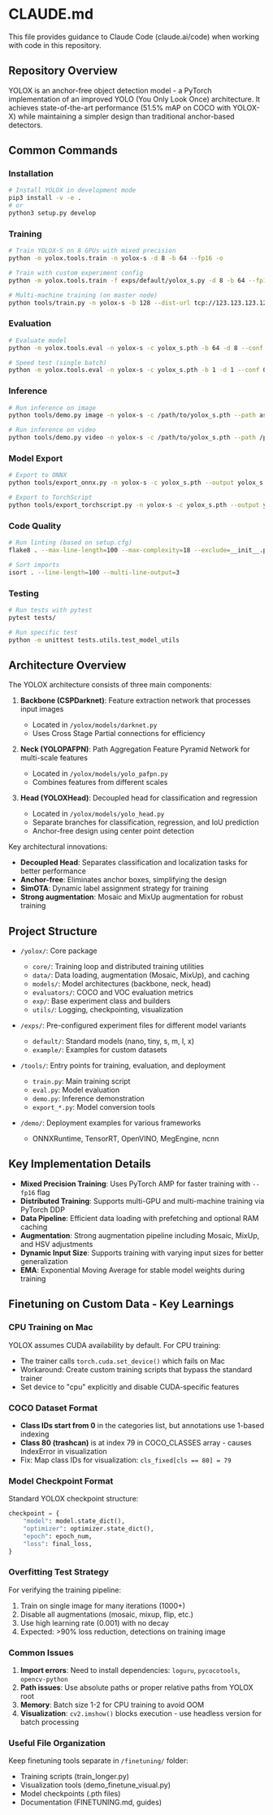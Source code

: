 # CLAUDE.md

This file provides guidance to Claude Code (claude.ai/code) when working with code in this repository.

## Repository Overview

YOLOX is an anchor-free object detection model - a PyTorch implementation of an improved YOLO (You Only Look Once) architecture. It achieves state-of-the-art performance (51.5% mAP on COCO with YOLOX-X) while maintaining a simpler design than traditional anchor-based detectors.

## Common Commands

### Installation
```bash
# Install YOLOX in development mode
pip3 install -v -e .
# or
python3 setup.py develop
```

### Training
```bash
# Train YOLOX-S on 8 GPUs with mixed precision
python -m yolox.tools.train -n yolox-s -d 8 -b 64 --fp16 -o

# Train with custom experiment config
python -m yolox.tools.train -f exps/default/yolox_s.py -d 8 -b 64 --fp16 -o

# Multi-machine training (on master node)
python tools/train.py -n yolox-s -b 128 --dist-url tcp://123.123.123.123:12312 --num_machines 2 --machine_rank 0
```

### Evaluation
```bash
# Evaluate model
python -m yolox.tools.eval -n yolox-s -c yolox_s.pth -b 64 -d 8 --conf 0.001 --fp16 --fuse

# Speed test (single batch)
python -m yolox.tools.eval -n yolox-s -c yolox_s.pth -b 1 -d 1 --conf 0.001 --fp16 --fuse
```

### Inference
```bash
# Run inference on image
python tools/demo.py image -n yolox-s -c /path/to/yolox_s.pth --path assets/dog.jpg --conf 0.25 --nms 0.45 --tsize 640 --save_result --device [cpu/gpu]

# Run inference on video
python tools/demo.py video -n yolox-s -c /path/to/yolox_s.pth --path /path/to/video --conf 0.25 --nms 0.45 --tsize 640 --save_result --device [cpu/gpu]
```

### Model Export
```bash
# Export to ONNX
python tools/export_onnx.py -n yolox-s -c yolox_s.pth --output yolox_s.onnx

# Export to TorchScript
python tools/export_torchscript.py -n yolox-s -c yolox_s.pth --output yolox_s.pt
```

### Code Quality
```bash
# Run linting (based on setup.cfg)
flake8 . --max-line-length=100 --max-complexity=18 --exclude=__init__.py

# Sort imports
isort . --line-length=100 --multi-line-output=3
```

### Testing
```bash
# Run tests with pytest
pytest tests/

# Run specific test
python -m unittest tests.utils.test_model_utils
```

## Architecture Overview

The YOLOX architecture consists of three main components:

1. **Backbone (CSPDarknet)**: Feature extraction network that processes input images
   - Located in `/yolox/models/darknet.py`
   - Uses Cross Stage Partial connections for efficiency

2. **Neck (YOLOPAFPN)**: Path Aggregation Feature Pyramid Network for multi-scale features
   - Located in `/yolox/models/yolo_pafpn.py`
   - Combines features from different scales

3. **Head (YOLOXHead)**: Decoupled head for classification and regression
   - Located in `/yolox/models/yolo_head.py`
   - Separate branches for classification, regression, and IoU prediction
   - Anchor-free design using center point detection

Key architectural innovations:
- **Decoupled Head**: Separates classification and localization tasks for better performance
- **Anchor-free**: Eliminates anchor boxes, simplifying the design
- **SimOTA**: Dynamic label assignment strategy for training
- **Strong augmentation**: Mosaic and MixUp augmentation for robust training

## Project Structure

- `/yolox/`: Core package
  - `core/`: Training loop and distributed training utilities
  - `data/`: Data loading, augmentation (Mosaic, MixUp), and caching
  - `models/`: Model architectures (backbone, neck, head)
  - `evaluators/`: COCO and VOC evaluation metrics
  - `exp/`: Base experiment class and builders
  - `utils/`: Logging, checkpointing, visualization

- `/exps/`: Pre-configured experiment files for different model variants
  - `default/`: Standard models (nano, tiny, s, m, l, x)
  - `example/`: Examples for custom datasets

- `/tools/`: Entry points for training, evaluation, and deployment
  - `train.py`: Main training script
  - `eval.py`: Model evaluation
  - `demo.py`: Inference demonstration
  - `export_*.py`: Model conversion tools

- `/demo/`: Deployment examples for various frameworks
  - ONNXRuntime, TensorRT, OpenVINO, MegEngine, ncnn

## Key Implementation Details

- **Mixed Precision Training**: Uses PyTorch AMP for faster training with `--fp16` flag
- **Distributed Training**: Supports multi-GPU and multi-machine training via PyTorch DDP
- **Data Pipeline**: Efficient data loading with prefetching and optional RAM caching
- **Augmentation**: Strong augmentation pipeline including Mosaic, MixUp, and HSV adjustments
- **Dynamic Input Size**: Supports training with varying input sizes for better generalization
- **EMA**: Exponential Moving Average for stable model weights during training

## Finetuning on Custom Data - Key Learnings

### CPU Training on Mac
YOLOX assumes CUDA availability by default. For CPU training:
- The trainer calls `torch.cuda.set_device()` which fails on Mac
- Workaround: Create custom training scripts that bypass the standard trainer
- Set device to "cpu" explicitly and disable CUDA-specific features

### COCO Dataset Format
- **Class IDs start from 0** in the categories list, but annotations use 1-based indexing
- **Class 80 (trashcan)** is at index 79 in COCO_CLASSES array - causes IndexError in visualization
- Fix: Map class IDs for visualization: `cls_fixed[cls == 80] = 79`

### Model Checkpoint Format
Standard YOLOX checkpoint structure:
```python
checkpoint = {
    "model": model.state_dict(),
    "optimizer": optimizer.state_dict(), 
    "epoch": epoch_num,
    "loss": final_loss,
}
```

### Overfitting Test Strategy
For verifying the training pipeline:
1. Train on single image for many iterations (1000+)
2. Disable all augmentations (mosaic, mixup, flip, etc.)
3. Use high learning rate (0.001) with no decay
4. Expected: >90% loss reduction, detections on training image

### Common Issues
1. **Import errors**: Need to install dependencies: `loguru`, `pycocotools`, `opencv-python`
2. **Path issues**: Use absolute paths or proper relative paths from YOLOX root
3. **Memory**: Batch size 1-2 for CPU training to avoid OOM
4. **Visualization**: `cv2.imshow()` blocks execution - use headless version for batch processing

### Useful File Organization
Keep finetuning tools separate in `/finetuning/` folder:
- Training scripts (train_longer.py)
- Visualization tools (demo_finetune_visual.py)
- Model checkpoints (.pth files)
- Documentation (FINETUNING.md, guides)